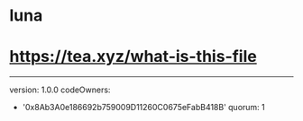 # luna
# https://tea.xyz/what-is-this-file
---
version: 1.0.0
codeOwners:
  - '0x8Ab3A0e186692b759009D11260C0675eFabB418B'
quorum: 1
